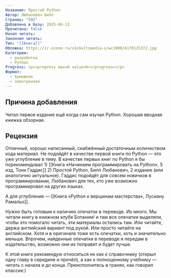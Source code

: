 ```yaml
---
Название: Простой Python
Автор: Любанович Билл
Страниц: "592"
Добавлена в базу: 2025-04-13
Прочитана: false
Начал читать: 
Закончил читать: 
Тип: "[[Книга]]"
Обложка: https://ir.ozone.ru/s3/multimedia-s/wc1000/6170125372.jpg
Категории:
  - разработка
  - Python
Progress: <p><progress max=0 value=0></progress></p>
Формат:
  - бумажная
  - электронная
---
```

## Причина добавления

Читал первое издание ещё когда сам изучал Python. Хорошая вводная книжка обзорная.

## Рецензия

Отличный, хорошо написанный, снабжённый достаточным количеством кода материал. Не подойдёт в качестве первой книги по Python — это уже углубление в тему. В качестве первых книг по Python я бы порекомендовал 1) [[Книга «Начинаем программировать на Python», 5 изд, Тони Гэддис]] 2) Простой Python, Билл Любанович, 2 издание (или аналогично актуальное). Гэддис подойдёт для совсем новичков в программировании, Любанович для тех, кто уже возможно программировал на других языках.

А для углубления — [[Книга «Python к вершинам мастерства»,  Лусиану Рамальо]].

Нужно быть готовым к наличию опечаток в переводе. Их много. Мы читали книгу в книжном клубе Ботаним! и там все опечатки выделяли, чтобы это помогало читать, эти материалы остались там. Или читайте, держа английский вариант под рукой. Или просто читайте на английском. Хотя и в оригинале тоже есть опечатки, хоть и значительно меньше. Впрочем, найденные опечатки в переводе я передам в издательство, возможно они их поправят и будет лучше.

К этой книге рекомендую относиться не как к справочнику (открыл одну главу в середине и прочёл), а как к полноценному учебнику — читать с начала и до конца. Преисполнитесь в гранях, как говорил классик:)  